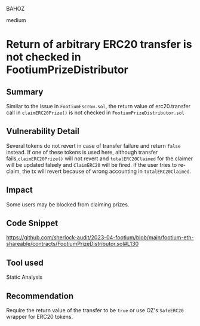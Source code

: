 BAHOZ

medium

# Return of arbitrary ERC20 transfer is not checked in FootiumPrizeDistributor

## Summary
Similar to the issue in `FootiumEscrow.sol`, the return value of erc20.transfer call in `claimERC20Prize()` is not checked in `FootiumPrizeDistributor.sol` 

## Vulnerability Detail

Several tokens do not revert in case of transfer failure and return `false` instead. If one of these tokens is used here, although transfer fails,`claimERC20Prize()` will not revert and `totalERC20Claimed` for the claimer will be updated falsely and `ClaimERC20` will be fired. If the user tries to re-claim, the tx will revert because of wrong accounting in `totalERC20Claimed`.

## Impact
Some users may be blocked from claiming prizes.

## Code Snippet
https://github.com/sherlock-audit/2023-04-footium/blob/main/footium-eth-shareable/contracts/FootiumPrizeDistributor.sol#L130

## Tool used

Static Analysis

## Recommendation

Require the return value of the transfer to be `true` or use OZ's `SafeERC20` wrapper for ERC20 tokens.
